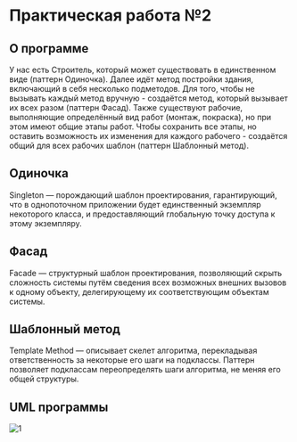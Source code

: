 # Практическая работа №2
## О программе
У нас есть Строитель, который может существовать в единственном виде (паттерн Одиночка). Далее идёт метод постройки здания, включающий в себя несколько подметодов. Для того, чтобы не вызывать каждый метод вручную - создаётся метод, который вызывает их всех разом (паттерн Фасад). Также существуют рабочие, выполняющие определённый вид работ (монтаж, покраска), но при этом имеют общие этапы работ. Чтобы сохранить все этапы, но оставить возможность их изменения для каждого рабочего - создаётся общий для всех рабочих шаблон (паттерн Шаблонный метод).
## Одиночка
Singleton — порождающий шаблон проектирования, гарантирующий, что в однопоточном приложении будет единственный экземпляр некоторого класса, и предоставляющий глобальную точку доступа к этому экземпляру.
## Фасад
Facade — структурный шаблон проектирования, позволяющий скрыть сложность системы путём сведения всех возможных внешних вызовов к одному объекту, делегирующему их соответствующим объектам системы.
## Шаблонный метод
Template Method — описывает скелет алгоритма, перекладывая ответственность за некоторые его шаги на подклассы. Паттерн позволяет подклассам переопределять шаги алгоритма, не меняя его общей структуры.
## UML программы
![1](https://user-images.githubusercontent.com/120969220/234426711-a987059e-66ce-4857-ba20-bd58bc1ce10f.png)

